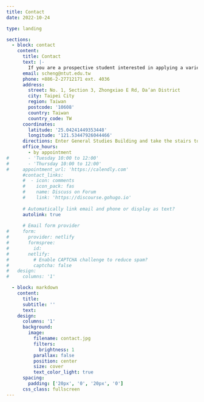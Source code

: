 ```yaml
---
title: Contact
date: 2022-10-24

type: landing

sections:
  - block: contact
    content:
      title: Contact
      text: |-
        If you are a prospective student interested in applying a variety of analytical approaches to study motivation, expertise, and technology-enhanced training, we invite you to reach out to The META Lab at Taipei Tech. Please send us an email to inquire further or make an appointment to discuss potential research opportunities. We look forward to hearing from you!
      email: scheng@ntut.edu.tw
      phone: +886-2-27712171 ext. 4036
      address:
        street: No. 1, Section 3, Zhongxiao E Rd, Da’an District 
        city: Taipei City
        region: Taiwan
        postcode: '10608'
        country: Taiwan
        country_code: TW
      coordinates:
        latitude: '25.04241449353448'
        longitude: '121.53447926044466'
      directions: Enter General Studies Building and take the stairs to Office 209 on Floor 2
      office_hours:
        - by appointment
#       - 'Tuesday 10:00 to 12:00'
#       - 'Thursday 10:00 to 12:00'
#     appointment_url: 'https://calendly.com'
      #contact_links:
      #  - icon: comments
      #    icon_pack: fas
      #    name: Discuss on Forum
      #    link: 'https://discourse.gohugo.io'
    
      # Automatically link email and phone or display as text?
      autolink: true
    
      # Email form provider
#     form:
#       provider: netlify
#       formspree:
#         id:
#       netlify:
#         # Enable CAPTCHA challenge to reduce spam?
#         captcha: false
#   design:
#     columns: '1'

  - block: markdown
    content:
      title:
      subtitle: ''
      text:
    design:
      columns: '1'
      background:
        image: 
          filename: contact.jpg
          filters:
            brightness: 1
          parallax: false
          position: center
          size: cover
          text_color_light: true
      spacing:
        padding: ['20px', '0', '20px', '0']
      css_class: fullscreen
---
```

